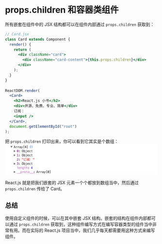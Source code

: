 # props.children 和容器类组件

所有嵌套在组件中的 JSX 结构都可以在组件内部通过 `props.children` 获取到：

```jsx
// Card.jsx
class Card extends Component {
  render() {
    return (
      <div className="card">
        <div className="card-content">{this.props.children}</div>
      </div>
    );
  }
}

ReactDOM.render(
  <Card>
    <h2>React.js 小书</h2>
    <div>开源、免费、专业、简单</div>
    订阅：
    <input />
  </Card>,
  document.getElementById("root")
);
```

把 `props.children` 打印出来，你可以看到它其实是个数组：
![](./img/props.children.png)

React.js 就是把我们嵌套的 JSX 元素一个个都放到数组当中，然后通过 `props.children` 传给了 Card。

## 总结

使用自定义组件的时候，可以在其中嵌套 JSX 结构。嵌套的结构在组件内部都可以通过 `props.children` 获取到，这种组件编写方式在编写容器类型的组件当中非常有用。而在实际的 React.js 项目当中，我们几乎每天都需要用这种方式来编写组件。
